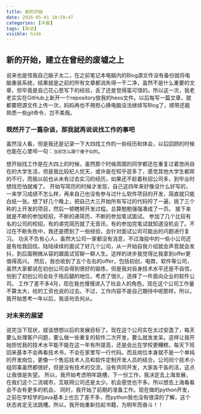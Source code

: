 ```yaml
---
title: 新的开始
date: 2016-05-01 10:59:47
categories: [半畳]
tags: [杂谈]
visible: hide
---
```


## 新的开始，建立在曾经的废墟之上 ##

说来也是怪我自己脑子太二，在之前笔记本电脑内的Blog源文件没有备份就将电脑重装系统，结果就是之前的所有文章都消失得一干二净，虽然不是什么重要的文章，但毕竟是自己花心思写下的经验，丢了还是觉得蛮可惜的。所以这一次，我老老实实在GitHub上新开一个repository放我的hexo文件。以后每写一篇文章，就都要把源文件上传一次，妈妈再也不用担心换电脑没法继续写Blog了，顺带还能熟悉一些git命令，岂不美哉。
<!-- more -->
### 既然开了一篇杂谈，那我就再说说找工作的事吧 ###

虽然没人看，但是我还是记录一下大四找工作的一些经历和体会，以后回顾的时候也能在心里啐一句：`当初怎么跟个傻子似的`。

想开始找工作是在大四上的时候，虽然那个时候周围的同学都还在重复过着悠闲自在的大学生活，但是我比较杞人忧天，或许是在知乎逛多了，感觉其他大学生都屌的不行，而我以前也从未有过去实习的经历，如果还不趁着秋招公司多，到毕业时想找恐怕就难了。
开始写简历的时候才发现，自己这四年来好像没什么好写的，一来学习成绩不怎么样，再来自己也没有参与过什么软件项目的开发，简直就只能白纸一张。想了好几个晚上，把自己大三开始所有写过的代码捋了一遍，挑了三个称的上开发的项目，然后一顿瞎掰开发过程。总算勉勉强强凑成了一页。
接下来就是不断的参加校招，不断的递简历，不断的参加笔试面试。
参加了几个比较有名的公司的校招，有的递完简历就了无音讯，有的参加完笔试就知道没机会了。不过在不断失败中，我还是攒到了一些经验，会针对面试公司可能出的问题进行复习。
功夫不负有心人，虽然大公司一家都没有消息，不过海投中的一些小公司还是有给我回信。陆陆续续的面试了好几个公司，从一开始自我介绍就会声音就会发抖，到后面稍微从容的跟面试官聊一聊人生。这样的进步我觉得比我拿到offer更值得高兴。
然后，我也收到了五个左右的offer，包括初创，电商，软件等公司，虽然大家都说在初创公司会得到很好的锻炼，但是我对自身技术水平还是不自信，怕到了初创公司会处于拖后腿的地位，考虑了很久，选择了一件面向企业的软件公司。
工作了差不多4月，现在我也慢慢进入了社会人的角色。现在这个公司工作量不算太大，给的工资也说的过去。不过，工作内容不是自己期待中呢那样。所以，我开始思考一年以后，我该何去何从。

### 对未来的展望 ###

说完当下现状，就该想想以后的发展目标了。现在这个公司实在太过安逸了，每天要么处理客户问题，要么做一些重复的软件二次开发，要么就发发呆。这样让我开始担忧我的技术水平能不能在这一年有所提高，还是会比在学校更糟糕，每天下班回来基本不会再看技术书，不会在家里写一行代码。而且岗位本身就不是一个单纯的开发岗位，更像一个售后技术人员和软件定制开发人员的结合。公司同个技术小组同事虽然都很好，但是没有技术的交流，没有共同开发，大家各干各的活，这点让我很是失望。
所以，我开始考虑明年跳槽，下一份工作，我决定去上海发展，在我们这个二流城市，互联网公司还是太少。机会感觉也不多。所以想去上海看看会不会有更多的机会。
同时，我开始了前期的准备工作。现在做的python开发，之前在学校学的java基本上也忘了差不多，而python我也没有很深的了解，这个状态肯定无法跳槽。所以，我开始重新捡起书籍，为明年而奋斗！！

